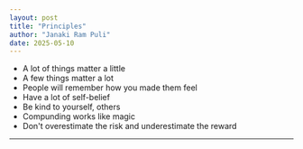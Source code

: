 ```yaml
---
layout: post
title: "Principles"
author: "Janaki Ram Puli"
date: 2025-05-10
---
```

- A lot of things matter a little
- A few things matter a lot
- People will remember how you made them feel
- Have a lot of self-belief
- Be kind to yourself, others
- Compunding works like magic
- Don't overestimate the risk and underestimate the reward

---

